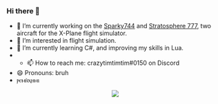 ### Hi there 👋

- 🔭 I’m currently working on the [Sparky744](https://github.com/mSparks43/747-400) and [Stratosphere 777](https://github.com/Stratosphere-Studios/777-300ER), two aircraft for the X-Plane flight simulator.
- 👀 I’m interested in flight simulation.
- 🌱 I’m currently learning C#, and improving my skills in Lua.
- - 📫 How to reach me: crazytimtimtim#0150 on Discord
- 😄 Pronouns: bruh
- ⲣⲉⲙⲛ̀ⲭⲏⲙⲓ

<p align="center">
  <a href="https://github.com/crazytimtimtim">
    <img align="center" src="https://github-readme-stats.vercel.app/api?username=crazytimtimtim&show_icons=true&theme=tokyonight&border_radius=10" />
  </a>
</p>
